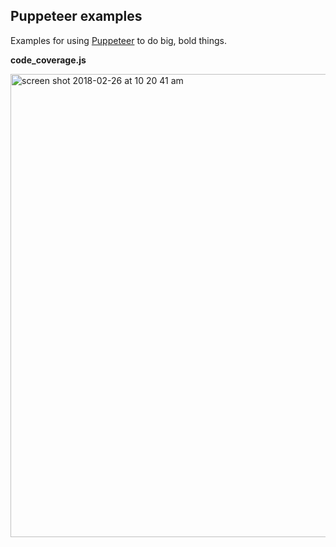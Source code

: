 ## Puppeteer examples

Examples for using [Puppeteer](https://developers.google.com/web/tools/puppeteer/) to do big, bold things.

**code_coverage.js**

<img width="741" alt="screen shot 2018-02-26 at 10 20 41 am" src="https://user-images.githubusercontent.com/238208/36687690-2de2bbaa-1adf-11e8-912b-e21cda0160ce.png">

